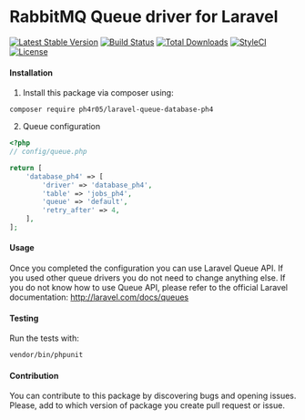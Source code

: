 RabbitMQ Queue driver for Laravel
======================
[![Latest Stable Version](https://poser.pugx.org/ph4r05/laravel-queue-database-ph4/v/stable?format=flat-square)](https://packagist.org/packages/ph4r05/laravel-queue-database-ph4)
[![Build Status](https://img.shields.io/travis/ph4r05/laravel-queue-database-ph4.svg?style=flat-square)](https://travis-ci.org/ph4r05/laravel-queue-database-ph4)
[![Total Downloads](https://poser.pugx.org/ph4r05/laravel-queue-database-ph4/downloads?format=flat-square)](https://packagist.org/packages/ph4r05/laravel-queue-database-ph4)
[![StyleCI](https://styleci.io/repos/115196581/shield)](https://styleci.io/repos/115196581)
[![License](https://poser.pugx.org/ph4r05/laravel-queue-database-ph4/license?format=flat-square)](https://packagist.org/packages/ph4r05/laravel-queue-database-ph4)

#### Installation

1. Install this package via composer using:

```
composer require ph4r05/laravel-queue-database-ph4
```

2. Queue configuration

```php
<?php
// config/queue.php

return [
    'database_ph4' => [
        'driver' => 'database_ph4',
        'table' => 'jobs_ph4',
        'queue' => 'default',
        'retry_after' => 4,
    ],
];
```

#### Usage

Once you completed the configuration you can use Laravel Queue API. If you used other queue drivers you do not need to change anything else. If you do not know how to use Queue API, please refer to the official Laravel documentation: http://laravel.com/docs/queues

#### Testing

Run the tests with:

``` bash
vendor/bin/phpunit
```


#### Contribution

You can contribute to this package by discovering bugs and opening issues. Please, add to which version of package you create pull request or issue. 

